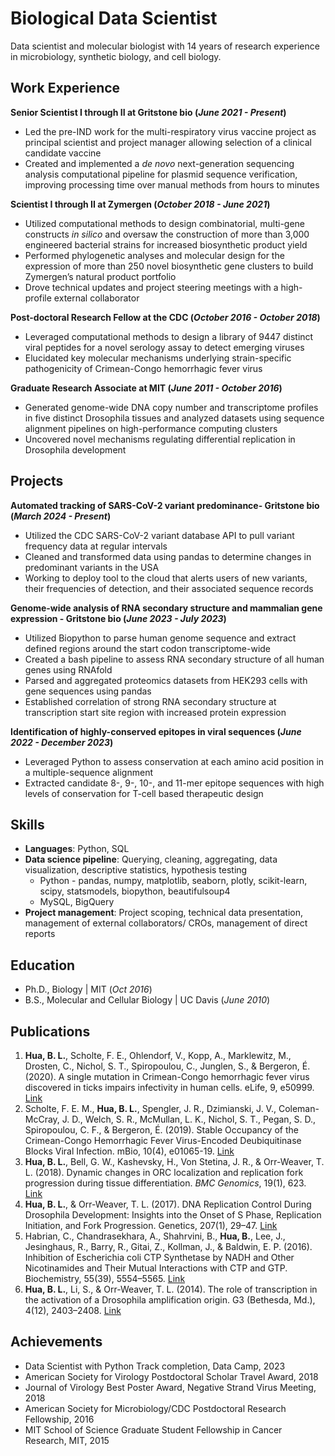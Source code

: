 # Biological Data Scientist
Data scientist and molecular biologist with 14 years of research experience in microbiology, synthetic biology, and cell biology.

## Work Experience
**Senior Scientist I through II at Gritstone bio (_June 2021 - Present_)**
- Led the pre-IND work for the multi-respiratory virus vaccine project as principal scientist and project manager allowing selection of a clinical candidate vaccine
- Created and implemented a _de novo_ next-generation sequencing analysis computational pipeline for plasmid sequence verification, improving processing time over manual methods from hours to minutes

**Scientist I through II at Zymergen (_October 2018 - June 2021_)**
- Utilized computational methods to design combinatorial, multi-gene constructs _in silico_ and oversaw the construction of more than 3,000 engineered bacterial strains for increased biosynthetic product yield
- Performed phylogenetic analyses and molecular design for the expression of more than 250 novel biosynthetic gene clusters to build Zymergen’s natural product portfolio
- Drove technical updates and project steering meetings with a high-profile external collaborator

**Post-doctoral Research Fellow at the CDC (_October 2016 - October 2018_)**
- Leveraged computational methods to design a library of 9447 distinct viral peptides for a novel serology assay to detect emerging viruses
- Elucidated key molecular mechanisms underlying strain-specific pathogenicity of Crimean-Congo hemorrhagic fever virus

**Graduate Research Associate at MIT (_June 2011 - October 2016_)**
- Generated genome-wide DNA copy number and transcriptome profiles in five distinct Drosophila tissues and analyzed datasets using sequence alignment pipelines on high-performance computing clusters
- Uncovered novel mechanisms regulating differential replication in Drosophila development

## Projects

**Automated tracking of SARS-CoV-2 variant predominance- Gritstone bio (_March 2024 - Present_)**
- Utilized the CDC SARS-CoV-2 variant database API to pull variant frequency data at regular intervals
- Cleaned and transformed data using pandas to determine changes in predominant variants in the USA
- Working to deploy tool to the cloud that alerts users of new variants, their frequencies of detection, and their associated sequence records

**Genome-wide analysis of RNA secondary structure and mammalian gene expression - Gritstone bio (_June 2023 - July 2023_)**
- Utilized Biopython to parse human genome sequence and extract defined regions around the start codon transcriptome-wide
- Created a bash pipeline to assess RNA secondary structure of all human genes using RNAfold
- Parsed and aggregated proteomics datasets from HEK293 cells with gene sequences using pandas
- Established correlation of strong RNA secondary structure at transcription start site region with increased protein expression

**Identification of highly-conserved epitopes in viral sequences (_June 2022 - December 2023_)**
- Leveraged Python to assess conservation at each amino acid position in a multiple-sequence alignment
- Extracted candidate 8-, 9-, 10-, and 11-mer epitope sequences with high levels of conservation for T-cell based therapeutic design

## Skills
- **Languages**: Python, SQL
- **Data science pipeline**: Querying, cleaning, aggregating, data visualization, descriptive statistics, hypothesis testing
  - Python - pandas, numpy, matplotlib, seaborn, plotly, scikit-learn, scipy, statsmodels, biopython, beautifulsoup4
  - MySQL, BigQuery
- **Project management**: Project scoping, technical data presentation, management of external collaborators/ CROs, management of direct reports

## Education
- Ph.D., Biology | MIT (_Oct 2016_)								       		
- B.S., Molecular and Cellular Biology | UC Davis (_June 2010_)
  
## Publications

1. **Hua, B. L.**, Scholte, F. E., Ohlendorf, V., Kopp, A., Marklewitz, M., Drosten, C., Nichol, S. T., Spiropoulou, C., Junglen, S., & Bergeron, É. (2020). A single mutation in Crimean-Congo hemorrhagic fever virus discovered in ticks impairs infectivity in human cells. eLife, 9, e50999. [Link](https://doi.org/10.7554/eLife.50999)
2. Scholte, F. E. M., **Hua, B. L.**, Spengler, J. R., Dzimianski, J. V., Coleman-McCray, J. D., Welch, S. R., McMullan, L. K., Nichol, S. T., Pegan, S. D., Spiropoulou, C. F., & Bergeron, É. (2019). Stable Occupancy of the Crimean-Congo Hemorrhagic Fever Virus-Encoded Deubiquitinase Blocks Viral Infection. mBio, 10(4), e01065-19. [Link](https://doi.org/10.1128/mBio.01065-19)
3. **Hua, B. L.**, Bell, G. W., Kashevsky, H., Von Stetina, J. R., & Orr-Weaver, T. L. (2018). Dynamic changes in ORC localization and replication fork progression during tissue differentiation. _BMC Genomics_, 19(1), 623. [Link](https://doi.org/10.1186/s12864-018-4992-3)
4. **Hua, B. L.**, & Orr-Weaver, T. L. (2017). DNA Replication Control During Drosophila Development: Insights into the Onset of S Phase, Replication Initiation, and Fork Progression. Genetics, 207(1), 29–47. [Link](https://doi.org/10.1534/genetics.115.186627)
5. Habrian, C., Chandrasekhara, A., Shahrvini, B., **Hua, B.**, Lee, J., Jesinghaus, R., Barry, R., Gitai, Z., Kollman, J., & Baldwin, E. P. (2016). Inhibition of Escherichia coli CTP Synthetase by NADH and Other Nicotinamides and Their Mutual Interactions with CTP and GTP. Biochemistry, 55(39), 5554–5565. [Link](https://doi.org/10.1021/acs.biochem.6b00383)
6. **Hua, B. L.**, Li, S., & Orr-Weaver, T. L. (2014). The role of transcription in the activation of a Drosophila amplification origin. G3 (Bethesda, Md.), 4(12), 2403–2408. [Link](https://doi.org/10.1534/g3.114.014050)

## Achievements

- Data Scientist with Python Track completion, Data Camp, 2023
- American Society for Virology Postdoctoral Scholar Travel Award, 2018
- Journal of Virology Best Poster Award, Negative Strand Virus Meeting, 2018
- American Society for Microbiology/CDC Postdoctoral Research Fellowship, 2016
- MIT School of Science Graduate Student Fellowship in Cancer Research, MIT, 2015
